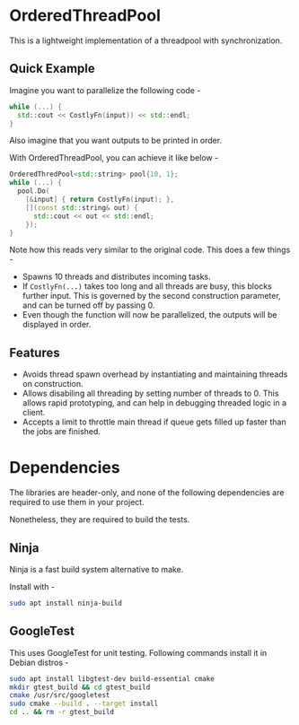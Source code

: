 # OrderedThreadPool

This is a lightweight implementation of a threadpool with synchronization.

## Quick Example
Imagine you want to parallelize the following code -

```c++
while (...) {
  std::cout << CostlyFn(input)) << std::endl;
}
```

Also imagine that you want outputs to be printed in order.

With OrderedThreadPool, you can achieve it like below -

```c++
OrderedThredPool<std::string> pool{10, 1};
while (...) {
  pool.Do(
    [&input] { return CostlyFn(input); },
    [](const std::string& out) {
      std::cout << out << std::endl;
    });
}
```

Note how this reads very similar to the original code. This does a few things -
* Spawns 10 threads and distributes incoming tasks.
* If `CostlyFn(...)` takes too long and all threads are busy, this blocks further input. This is governed by the second construction parameter, and can be turned off by passing 0.
* Even though the function will now be parallelized, the outputs will be displayed in order.

## Features

* Avoids thread spawn overhead by instantiating and maintaining threads on construction.
* Allows disabiling all threading by setting number of threads to 0. This allows rapid prototyping, and can help in debugging threaded logic in a client.
* Accepts a limit to throttle main thread if queue gets filled up faster than the jobs are finished.

# Dependencies

The libraries are header-only, and none of the following dependencies are required to use them in your project.

Nonetheless, they are required to build the tests.

## Ninja

Ninja is a fast build system alternative to make.

Install with -
```bash
sudo apt install ninja-build
```

## GoogleTest

This uses GoogleTest for unit testing. Following commands install it in Debian distros -

```bash
sudo apt install libgtest-dev build-essential cmake
mkdir gtest_build && cd gtest_build
cmake /usr/src/googletest
sudo cmake --build . --target install
cd .. && rm -r gtest_build
```
